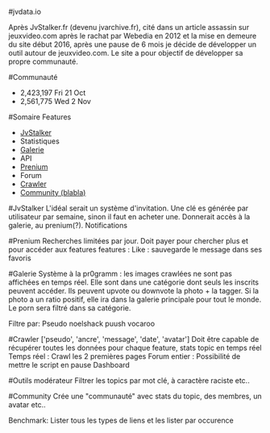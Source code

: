#jvdata.io

Après JvStalker.fr (devenu jvarchive.fr), cité dans un article assassin sur jeuxvideo.com après le rachat par Webedia en 2012 et la mise en demeure du site début 2016, après une pause de 6 mois je décide de développer un outil autour de jeuxvideo.com. Le site a pour objectif de développer sa propre communauté.

#Communauté
- 2,423,197 Fri 21 Oct
- 2,561,775 Wed 2 Nov

#Somaire Features
- [JvStalker](#jvstalker)
- Statistiques
- [Galerie](#galerie)
- API
- [Prenium](#prenium)
- Forum
- [Crawler](#crawler)
- [Community (blabla)](#Community)

#JvStalker
L'idéal serait un système d'invitation. Une clé es générée par utilisateur par semaine, sinon il faut en acheter une. Donnerait accès à la galerie, au prenium(?). 
Notifications

#Prenium
Recherches limitées par jour. Doit payer pour chercher plus et pour accéder aux features
features :
	Like : sauvegarde le message dans ses favoris

#Galerie
Système à la pr0gramm : les images crawlées ne sont pas affichées en temps réel. Elle sont dans une catégorie dont seuls les inscrits peuvent accéder. Ils peuvent upvote ou downvote la photo + la tagger.
Si la photo a un ratio positif, elle ira dans la galerie principale pour tout le monde. Le porn sera filtré dans sa catégorie. 
 
Filtre par:
	Pseudo
	noelshack
	puush
	vocaroo

#Crawler
['pseudo', 'ancre', 'message', 'date', 'avatar']
Doit être capable de récupérer toutes les données pour chaque feature, stats topic en temps réel
	Temps réel :
		Crawl les 2 premières pages
	Forum entier :
		Possibilité de mettre le script en pause
		Dashboard

#Outils modérateur
Filtrer les topics par mot clé, à caractère raciste etc..

#Community
Crée une "communauté" avec stats du topic, des membres, un avatar etc..

Benchmark:
	Lister tous les types de liens et les lister par occurence